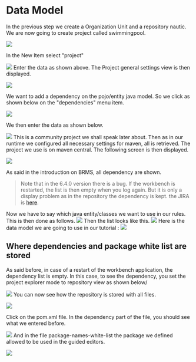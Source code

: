 # Data Model

In the previous step we create a Organization Unit and a repository nautic.
We are now going to create project called swimmingpool.

![](BRMS/Step2-DataModel/action01.png)


In the New Item select "project"

![](BRMS/Step2-DataModel/action02.png)
Enter the data as shown above. The Project general settings view is then displayed.

![](BRMS/Step2-DataModel/action03.png)

We want to add a dependency on the pojo/entity java model. So we click as shown below on the "dependencies" menu item.


![](BRMS/Step2-DataModel/action04.png)


We then enter the data as shown below.

![](BRMS/Step2-DataModel/action05.png)
This is a community project we shall speak later about. Then as in our runtime we configured all necessary settings for maven, all is retrieved. The project we use is on maven central.
The following screen is then displayed.


![](BRMS/Step2-DataModel/action06.png)

As said in the introduction on BRMS, all dependency are shown.


> Note that in the 6.4.0 version there is a bug. If the workbench is restarted, the list is then empty when you log again. But it is only a display problem as in the repository the dependency is kept.
> the JIRA is [here](https://issues.jboss.org/browse/GUVNOR-2508).

Now we have to say which java entity/classes we want to use in our rules. This is then done as follows.
![](BRMS/Step2-DataModel/action07.png)
Then the list looks like this.
![](BRMS/Step2-DataModel/action08.png)
Here is the data model we are going to use in our tutorial : 
![](BRMS/Step2-DataModel/action09.png)


## Where dependencies and package white list are stored
As said before, in case of a restart of the workbench application, the dependency list is empty.
In this case, to see the dependency, you set the project explorer mode to repository view as shown below/

![](BRMS/Step2-DataModel/action10.png)
You can now see how the repository is stored with all files.

![](BRMS/Step2-DataModel/action11.png)

Click on the pom.xml file. In the dependency part of the file, you should see what we entered before.


![](BRMS/Step2-DataModel/action12.png)
And in the file package-names-white-list the package we defined allowed to be used in the guided editors.


![](BRMS/Step2-DataModel/action13.png)
